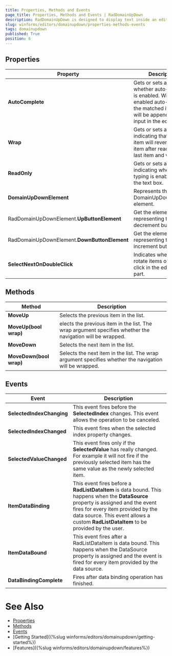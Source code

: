 ```yaml
---
title: Properties, Methods and Events
page_title: Properties, Methods and Events | RadDomainUpDown
description: RadDomainUpDown is designed to display text inside an editor like a text-box and sets a text string from a list of choices. 
slug: winforms/editors/domainupdown/properties-methods-events
tags: domainupdown
published: True
position: 6 
---
```


## Properties

|Property|Description|
|----|----|
|**AutoComplete**|Gets or sets a value whether auto-complete is enabled. With an enabled auto-complete the matched item`s text will be appended to the input in the editor.|
|**Wrap**|Gets or sets a value indicating that selected item will revert to first item after reaching the last item and vice versa.|
|**ReadOnly**|Gets or sets a value indicating whether typing is enabled inside the text box.|
|**DomainUpDownElement**|Represents the DomainUpDownElement element.|
|RadDomainUpDownElement.**UpButtonElement**|Get the element representing the decrement button.|
|RadDomainUpDownElement.**DownButtonElement**|Get the element representing the increment button.|
|**SelectNextOnDoubleClick**| Indicates whether to rotate items on double click in the edit box part.|

## Methods 

|Method|Description|
|----|----|
|**MoveUp**|Selects the previous item in the list.|
|**MoveUp(bool wrap)**|elects the previous item in the list. The wrap argument specifies whether the navigation will be wrapped.|
|**MoveDown**|Selects the next item in the list.|
|**MoveDown(bool wrap)**|Selects the next item in the list. The wrap argument specifies whether the navigation will be wrapped.|

## Events

|Event|Description|
|----|----|
|**SelectedIndexChanging**|This event fires before the **SelectedIndex** changes. This event allows the operation to be canceled.|
|**SelectedIndexChanged**|This event fires when the selected index property changes.|
|**SelectedValueChanged**|This event fires only if the **SelectedValue** has really changed. For example it will not fire if the previously selected item has the same value as the newly selected item.|
|**ItemDataBinding**|This event fires before a **RadListDataItem** is data bound. This happens when the **DataSource** property is assigned and the event fires for every item provided by the data source. This event allows a custom **RadListDataItem** to be provided by the user.|
|**ItemDataBound**|	This event fires after a RadListDataItem is data bound. This happens when the DataSource property is assigned and the event is fired for every item provided by the data source.|
|**DataBindingComplete**|Fires after data binding operation has finished.|


# See Also
* [Properties](https://docs.telerik.com/devtools/winforms/api/telerik.wincontrols.ui.raddomainupdown.html#properties)
* [Methods](https://docs.telerik.com/devtools/winforms/api/telerik.wincontrols.ui.raddomainupdown.html#methods)
* [Events](https://docs.telerik.com/devtools/winforms/api/telerik.wincontrols.ui.raddomainupdown.html#events)
* [Getting Started]({%slug winforms/editors/domainupdown/getting-started%})
* [Features]({%slug winforms/editors/domainupdown/features%})
